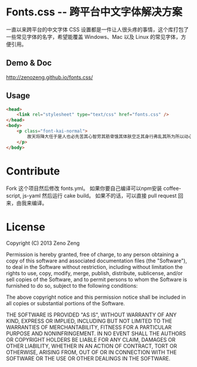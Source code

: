 # Fonts.css -- 跨平台中文字体解决方案

一直以来跨平台的中文字体 CSS 设置都是一件让人很头疼的事情，这个库打包了一些常见字体的名字，希望能覆盖 Windows、Mac 以及 Linux 的常见字体，方便引用。


## Demo & Doc

http://zenozeng.github.io/fonts.css/

## Usage

```html
<head>
    <link rel="stylesheet" type="text/css" href="fonts.css" />
</head>
<body>
    <p class="font-kai-normal">
        故天将降大任于是人也必先苦其心智劳其筋骨饿其体肤空乏其身行弗乱其所为所以动心忍性曾益其所不能
    </p>
</body>
```

# Contribute

Fork 这个项目然后修改 fonts.yml。
如果你要自己编译可以npm安装 coffee-script, js-yaml 然后运行 cake build。
如果不的话，可以直接 pull request 回来，由我来编译。

# License

Copyright (C) 2013 Zeno Zeng

Permission is hereby granted, free of charge, to any person obtaining a copy
of this software and associated documentation files (the "Software"), to deal
in the Software without restriction, including without limitation the rights
to use, copy, modify, merge, publish, distribute, sublicense, and/or sell
copies of the Software, and to permit persons to whom the Software is
furnished to do so, subject to the following conditions:

The above copyright notice and this permission notice shall be included in
all copies or substantial portions of the Software.

THE SOFTWARE IS PROVIDED "AS IS", WITHOUT WARRANTY OF ANY KIND, EXPRESS OR
IMPLIED, INCLUDING BUT NOT LIMITED TO THE WARRANTIES OF MERCHANTABILITY,
FITNESS FOR A PARTICULAR PURPOSE AND NONINFRINGEMENT. IN NO EVENT SHALL THE
AUTHORS OR COPYRIGHT HOLDERS BE LIABLE FOR ANY CLAIM, DAMAGES OR OTHER
LIABILITY, WHETHER IN AN ACTION OF CONTRACT, TORT OR OTHERWISE, ARISING FROM,
OUT OF OR IN CONNECTION WITH THE SOFTWARE OR THE USE OR OTHER DEALINGS IN
THE SOFTWARE.
